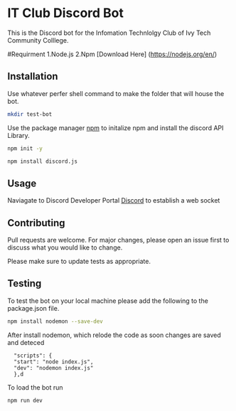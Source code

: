 # IT Club Discord Bot

This is the Discord bot for the Infomation Technlolgy Club of Ivy Tech Community Colllege.

#Requirment
1.Node.js
2.Npm
[Download Here] (https://nodejs.org/en/)


## Installation

Use whatever perfer shell command to make the folder that will house the bot.

```bash
mkdir test-bot
```

Use the package manager [npm](https://www.npmjs.com/) to initalize npm and install the discord API Library.

```bash
npm init -y
```


```bash
npm install discord.js
```

## Usage

Naviagate to Discord Developer Portal [Discord](https://discordapp.com/developers/applications/) to establish a web socket

## Contributing
Pull requests are welcome. For major changes, please open an issue first to discuss what you would like to change.

Please make sure to update tests as appropriate.

## Testing
To test the bot on your local machine please add the following to the package.json file.

```bash
npm install nodemon --save-dev
```

After install nodemon, which relode the code as soon changes are saved and deteced

```
  "scripts": {
  "start": "node index.js",
  "dev": "nodemon index.js"
  },d
```

To load the bot run 

```bash
npm run dev
```